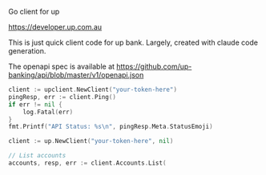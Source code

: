 Go client for up

https://developer.up.com.au

This is just quick client code for up bank. Largely, created with claude code generation.

The openapi spec is available at https://github.com/up-banking/api/blob/master/v1/openapi.json

```go
client := upclient.NewClient("your-token-here")
pingResp, err := client.Ping()
if err != nil {
    log.Fatal(err)
}
fmt.Printf("API Status: %s\n", pingResp.Meta.StatusEmoji)
```

```go
client := up.NewClient("your-token-here", nil)

// List accounts
accounts, resp, err := client.Accounts.List(
```